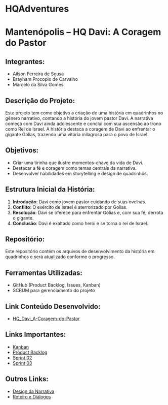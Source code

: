 # HQAdventures

# Mantenópolis – HQ Davi: A Coragem do Pastor

## Integrantes:
- Ailson Ferreira de Sousa
- Brayham Procopio de Carvalho
- Marcelo da Silva Gomes

## Descrição do Projeto:
Este projeto tem como objetivo a criação de uma história em quadrinhos no gênero narrativo, contando a história do jovem pastor Davi. A narrativa começa com Davi ainda adolescente e conclui com sua ascensão ao trono como Rei de Israel. A história destaca a coragem de Davi ao enfrentar o gigante Golias, trazendo uma vitória milagrosa para o povo de Israel. 

## Objetivos:
- Criar uma tirinha que ilustre momentos-chave da vida de Davi.
- Destacar a fé e coragem como temas centrais da narrativa.
- Desenvolver habilidades em storytelling e design de quadrinhos.

## Estrutura Inicial da História:
1. **Introdução**: Davi como jovem pastor cuidando de suas ovelhas.
2. **Conflito**: O exército de Israel é aterrorizado por Golias.
3. **Resolução**: Davi se oferece para enfrentar Golias e, com sua fé, derrota o gigante.
4. **Conclusão**: Davi é exaltado como herói e se torna o rei de Israel.

## Repositório:
Este repositório contém os arquivos de desenvolvimento da história em quadrinhos e será atualizado conforme o progresso.

## Ferramentas Utilizadas:
- GitHub (Product Backlog, Issues, Kanban)
- SCRUM para gerenciamento do projeto
  
## Link Conteúdo Desenvolvido:
- [HQ_Davi_A-Coragem-do-Pastor](https://github.com/Ailson-de-Sousa/HQ_Davi_A-Coragem-do-Pastor/blob/main/Arquivos/Tirinha%20Davi%20e%20Golias%20(1).pdf)
  
## Links Importantes:
- [Kanban](https://github.com/users/Ailson-de-Sousa/projects/1)
- [Product Backlog](https://github.com/Ailson-de-Sousa/HQ_Davi_A-Coragem-do-Pastor/issues)
- [Sprint 02](https://github.com/Ailson-de-Sousa/HQ_Davi_A-Coragem-do-Pastor/tree/3c861d69481db7da1674f39900ebf93fa1931971/Arquivos)
- [Sprint 03](https://github.com/Ailson-de-Sousa/HQ_Davi_A-Coragem-do-Pastor/blob/main/Arquivos/Resumo%20Dailys.pdf)


## Outros Links:
- [Design da Narrativa](https://github.com/Ailson-de-Sousa/HQ_Davi_A-Coragem-do-Pastor/blob/main/Arquivos/Design%20da%20narrativa.pdf)
- [Roteiro e Diálogos](https://github.com/Ailson-de-Sousa/HQ_Davi_A-Coragem-do-Pastor/blob/main/Arquivos/Revis%C3%A3o_do_roteiro_de_Storyboard_para_HQ.pdf)

